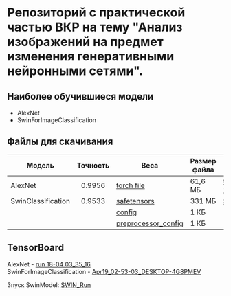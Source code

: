 # Репозиторий с практической частью ВКР на тему "Анализ изображений на предмет изменения генеративными нейронными сетями".

## Наиболее обучившиеся модели
- AlexNet
- SwinForImageClassification

## Файлы для скачивания
| Модель | Точность | Веса | Размер файла | Jupiter Notebook |
| -------- | :--------: | -------- | -------- | -------- |
| AlexNet | 0.9956 | [torch file](https://drive.google.com/file/d/1_PlMxRq0cctZEuh_vuANuLNZ9U6Ly1eT/view?usp=sharing 'Google Drive') | 61,6 МБ | [training_4 copy 2](https://github.com/uzer037/graduation_work/blob/main/training_4%20copy%202.ipynb 'GitHub') |
| SwinClassification | 0.9533 | [safetensors](https://drive.google.com/file/d/193lZGgl7DJeRMpAiBk41jBLhZ9aTz18w/view?usp=sharing 'Google Drive') | 331 МБ | [SWIN_AutoTrain](https://github.com/uzer037/graduation_work/blob/main/SWIN_AutoTrain.ipynb 'GitHub') |
||| [config](https://drive.google.com/file/d/1OAWxx1u5KgecViUJKBeOPjqawOp_S8HC/view?usp=sharing 'Google Drive') | 1 КБ |
||| [preprocessor_config](https://drive.google.com/file/d/1iVqbXFMo__WVeX9AgtcDWhd0zfUG9aOt/view?usp=sharing 'Google Drive') | 1 КБ |

## TensorBoard
AlexNet - [run 18-04 03_35_16](https://github.com/uzer037/graduation_work/tree/main/run%2018-04%2003_35_16) \
SwinForImageClassification - [Apr19_02-53-03_DESKTOP-4G8PMEV](https://github.com/uzer037/graduation_work/tree/main/test_trainer/runs/Apr19_02-53-03_DESKTOP-4G8PMEV)

Зпуск SwinModel: [SWIN_Run]('github')
